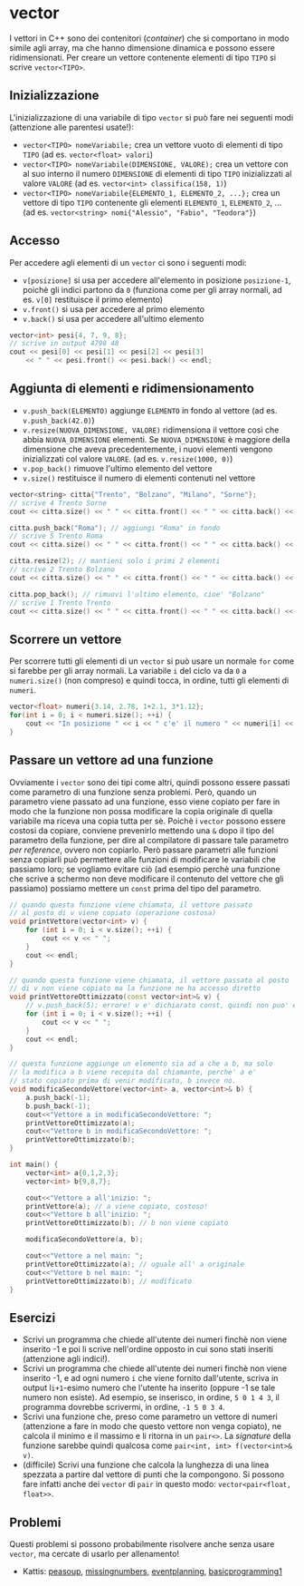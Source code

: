 # vector

I vettori in C++ sono dei contenitori (*container*) che si comportano in modo simile agli array, ma che hanno dimensione dinamica e possono essere ridimensionati. Per creare un vettore contenente elementi di tipo `TIPO` si scrive `vector<TIPO>`.

## Inizializzazione

L'inizializzazione di una variabile di tipo `vector` si può fare nei seguenti modi (attenzione alle parentesi usate!):
- `vector<TIPO> nomeVariabile;` crea un vettore vuoto di elementi di tipo `TIPO` (ad es. `vector<float> valori`)
- `vector<TIPO> nomeVariabile(DIMENSIONE, VALORE);` crea un vettore con al suo interno il numero `DIMENSIONE` di elementi di tipo `TIPO` inizializzati al valore `VALORE` (ad es. `vector<int> classifica(158, 1)`)
- `vector<TIPO> nomeVariabile{ELEMENTO_1, ELEMENTO_2, ...};` crea un vettore di tipo `TIPO` contenente gli elementi `ELEMENTO_1`, `ELEMENTO_2`, ... (ad es. `vector<string> nomi{"Alessio", "Fabio", "Teodora"}`)

## Accesso

Per accedere agli elementi di un `vector` ci sono i seguenti modi:
- `v[posizione]` si usa per accedere all'elemento in posizione `posizione-1`, poichè gli indici partono da `0` (funziona come per gli array normali, ad es. `v[0]` restituisce il primo elemento)
- `v.front()` si usa per accedere al primo elemento
- `v.back()` si usa per accedere all'ultimo elemento

```cpp
vector<int> pesi{4, 7, 9, 8};
// scrive in output 4798 48
cout << pesi[0] << pesi[1] << pesi[2] << pesi[3]
	<< " " << pesi.front() << pesi.back() << endl;
```

## Aggiunta di elementi e ridimensionamento

- `v.push_back(ELEMENTO)` aggiunge `ELEMENTO` in fondo al vettore (ad es. `v.push_back(42.0)`)
- `v.resize(NUOVA_DIMENSIONE, VALORE)` ridimensiona il vettore così che abbia `NUOVA_DIMENSIONE` elementi. Se `NUOVA_DIMENSIONE` è maggiore della dimensione che aveva precedentemente, i nuovi elementi vengono inizializzati col valore `VALORE`. (ad es. `v.resize(1000, 0)`)
- `v.pop_back()` rimuove l'ultimo elemento del vettore
- `v.size()` restituisce il numero di elementi contenuti nel vettore

```cpp
vector<string> citta{"Trento", "Bolzano", "Milano", "Sorne"};
// scrive 4 Trento Sorne
cout << citta.size() << " " << citta.front() << " " << citta.back() << endl;

citta.push_back("Roma"); // aggiungi "Roma" in fondo
// scrive 5 Trento Roma
cout << citta.size() << " " << citta.front() << " " << citta.back() << endl;

citta.resize(2); // mantieni solo i primi 2 elementi
// scrive 2 Trento Bolzano
cout << citta.size() << " " << citta.front() << " " << citta.back() << endl;

citta.pop_back(); // rimuovi l'ultimo elemento, cioe' "Bolzano"
// scrive 1 Trento Trento
cout << citta.size() << " " << citta.front() << " " << citta.back() << endl;
```

## Scorrere un vettore

Per scorrere tutti gli elementi di un `vector` si può usare un normale `for` come si farebbe per gli array normali. La variabile `i` del ciclo va da `0` a `numeri.size()` (non compreso) e quindi tocca, in ordine, tutti gli elementi di `numeri`.
```cpp
vector<float> numeri{3.14, 2.78, 1+2.1, 3*1.12};
for(int i = 0; i < numeri.size(); ++i) {
	cout << "In posizione " << i << " c'e' il numero " << numeri[i] << endl;
}
```

## Passare un vettore ad una funzione

Ovviamente i `vector` sono dei tipi come altri, quindi possono essere passati come parametro di una funzione senza problemi. Però, quando un parametro viene passato ad una funzione, esso viene copiato per fare in modo che la funzione non possa modificare la copia originale di quella variabile ma riceva una copia tutta per sè. Poichè i `vector` possono essere costosi da copiare, conviene prevenirlo mettendo una `&` dopo il tipo del parametro della funzione, per dire al compilatore di passare tale parametro *per reference*, ovvero non copiarlo. Però passare parametri alle funzioni senza copiarli può permettere alle funzioni di modificare le variabili che passiamo loro; se vogliamo evitare ciò (ad esempio perchè una funzione che scrive a schermo non deve modificare il contenuto del vettore che gli passiamo) possiamo mettere un `const` prima del tipo del parametro.
```cpp
// quando questa funzione viene chiamata, il vettore passato
// al posto di v viene copiato (operazione costosa)
void printVettore(vector<int> v) {
	for (int i = 0; i < v.size(); ++i) {
		cout << v << " ";
	}
	cout << endl;
}

// quando questa funzione viene chiamata, il vettore passato al posto
// di v non viene copiato ma la funzione ne ha accesso diretto
void printVettoreOttimizzato(const vector<int>& v) {
	// v.push_back(5); errore! v e' dichiarato const, quindi non puo' essere modificato 
	for (int i = 0; i < v.size(); ++i) {
		cout << v << " ";
	}
	cout << endl;
}

// questa funzione aggiunge un elemento sia ad a che a b, ma solo
// la modifica a b viene recepita dal chiamante, perche' a e'
// stato copiato prima di venir modificato, b invece no.
void modificaSecondoVettore(vector<int> a, vector<int>& b) {
	a.push_back(-1);
	b.push_back(-1);
	cout<<"Vettore a in modificaSecondoVettore: ";
	printVettoreOttimizzato(a);
	cout<<"Vettore b in modificaSecondoVettore: ";
	printVettoreOttimizzato(b);
}

int main() {
	vector<int> a{0,1,2,3};
	vector<int> b{9,8,7};

	cout<<"Vettore a all'inizio: ";
	printVettore(a); // a viene copiato, costoso!
	cout<<"Vettore b all'inizio: ";
	printVettoreOttimizzato(b); // b non viene copiato

	modificaSecondoVettore(a, b);

	cout<<"Vettore a nel main: ";
	printVettoreOttimizzato(a); // uguale all' a originale
	cout<<"Vettore b nel main: ";
	printVettoreOttimizzato(b); // modificato
}
```

## Esercizi
- Scrivi un programma che chiede all'utente dei numeri finchè non viene inserito -1 e poi li scrive nell'ordine opposto in cui sono stati inseriti (attenzione agli indici!).
- Scrivi un programma che chiede all'utente dei numeri finchè non viene inserito -1, e ad ogni numero `i` che viene fornito dall'utente, scriva in output l`i+1`-esimo numero che l'utente ha inserito (oppure -1 se tale numero non esiste). Ad esempio, se inserisco, in ordine, `5 0 1 4 3`, il programma dovrebbe scrivermi, in ordine, `-1 5 0 3 4`.
- Scrivi una funzione che, preso come parametro un vettore di numeri (attenzione a fare in modo che questo vettore non venga copiato), ne calcola il minimo e il massimo e li ritorna in un `pair<>`. La *signature* della funzione sarebbe quindi qualcosa come `pair<int, int> f(vector<int>& v)`.
- (difficile) Scrivi una funzione che calcola la lunghezza di una linea spezzata a partire dal vettore di punti che la compongono. Si possono fare infatti anche dei `vector` di `pair` in questo modo: `vector<pair<float, float>>`.

## Problemi

Questi problemi si possono probabilmente risolvere anche senza usare `vector`, ma cercate di usarlo per allenamento!
- Kattis: [peasoup](https://open.kattis.com/problems/peasoup), [missingnumbers](https://open.kattis.com/contests/wg4y5t/problems/missingnumbers), [eventplanning](https://open.kattis.com/problems/eventplanning), [basicprogramming1](https://open.kattis.com/problems/basicprogramming1)

